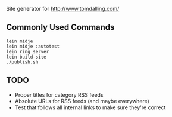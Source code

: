 Site generator for http://www.tomdalling.com/

Commonly Used Commands
----------------------

    lein midje
    lein midje :autotest
    lein ring server
    lein build-site
    ./publish.sh

TODO
----

 - Proper titles for category RSS feeds
 - Absolute URLs for RSS feeds (and maybe everywhere)
 - Test that follows all internal links to make sure they're correct

